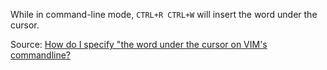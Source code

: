 
While in command-line mode, `CTRL+R CTRL+W` will insert the word under the cursor.

Source: [How do I specify &quot;the word under the cursor on VIM's commandline?](https://stackoverflow.com/questions/48642/how-do-i-specify-the-word-under-the-cursor-on-vims-commandline)